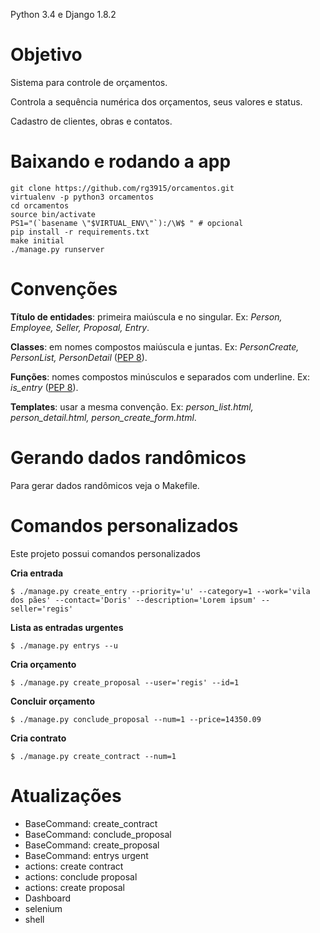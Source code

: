 
Python 3.4 e Django 1.8.2

# Objetivo

Sistema para controle de orçamentos.

Controla a sequência numérica dos orçamentos, seus valores e status.

Cadastro de clientes, obras e contatos.

# Baixando e rodando a app

	git clone https://github.com/rg3915/orcamentos.git
	virtualenv -p python3 orcamentos
	cd orcamentos
	source bin/activate
	PS1="(`basename \"$VIRTUAL_ENV\"`):/\W$ " # opcional
	pip install -r requirements.txt
	make initial
	./manage.py runserver

# Convenções

**Título de entidades**: primeira maiúscula e no singular. Ex: *Person, Employee, Seller, Proposal, Entry*.

**Classes**: em nomes compostos maiúscula e juntas. Ex: *PersonCreate, PersonList, PersonDetail* ([PEP 8][4]).

**Funções**: nomes compostos minúsculos e separados com underline. Ex: *is_entry* ([PEP 8][4]).

**Templates**: usar a mesma convenção. Ex: *person_list.html, person_detail.html, person_create_form.html*.

# Gerando dados randômicos

Para gerar dados randômicos veja o Makefile.

# Comandos personalizados

Este projeto possui comandos personalizados


**Cria entrada**

	$ ./manage.py create_entry --priority='u' --category=1 --work='vila dos pães' --contact='Doris' --description='Lorem ipsum' --seller='regis'


**Lista as entradas urgentes**

	$ ./manage.py entrys --u


**Cria orçamento**

	$ ./manage.py create_proposal --user='regis' --id=1


**Concluir orçamento**

	$ ./manage.py conclude_proposal --num=1 --price=14350.09


**Cria contrato**

	$ ./manage.py create_contract --num=1


# Atualizações

* BaseCommand: create_contract
* BaseCommand: conclude_proposal
* BaseCommand: create_proposal
* BaseCommand: entrys urgent
* actions: create contract
* actions: conclude proposal
* actions: create proposal
* Dashboard
* selenium
* shell


[1]: http://django-extensions.readthedocs.org/en/latest/
[4]: http://www.python.org.br/wiki/GuiaDeEstilo
[8]: http://django-notes.blogspot.com.br/2012/07/vizualization.html
[9]: http://latexbr.blogspot.com.br/
[10]: https://bitbucket.org/pavel_calado/tikz-er2/wiki/Home
[11]: http://grandeportal.blogspot.com.br/2012/06/editando-imagens-no-imagemagick.html
[12]: http://perso.ensta-paristech.fr/~kielbasi/tikzuml/index.php?lang=en

